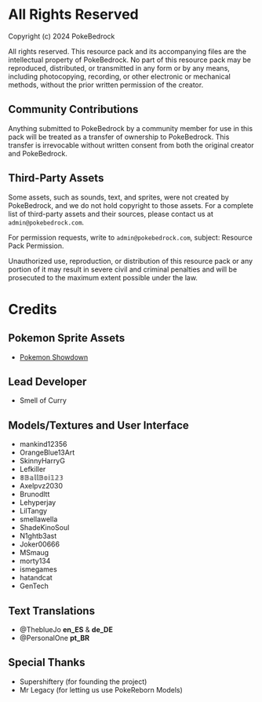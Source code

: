 # All Rights Reserved

Copyright (c) 2024 PokeBedrock

All rights reserved. This resource pack and its accompanying files are the intellectual property of PokeBedrock. No part of this resource pack may be reproduced, distributed, or transmitted in any form or by any means, including photocopying, recording, or other electronic or mechanical methods, without the prior written permission of the creator.

## Community Contributions

Anything submitted to PokeBedrock by a community member for use in this pack will be treated as a transfer of ownership to PokeBedrock. This transfer is irrevocable without written consent from both the original creator and PokeBedrock.

## Third-Party Assets

Some assets, such as sounds, text, and sprites, were not created by PokeBedrock, and we do not hold copyright to those assets. For a complete list of third-party assets and their sources, please contact us at `admin@pokebedrock.com`.

For permission requests, write to `admin@pokebedrock.com`, subject: Resource Pack Permission.

Unauthorized use, reproduction, or distribution of this resource pack or any portion of it may result in severe civil and criminal penalties and will be prosecuted to the maximum extent possible under the law.

# Credits

## Pokemon Sprite Assets

- [Pokemon Showdown](https://play.pokemonshowdown.com/sprites/pokemonicons-sheet.png)

## Lead Developer

- Smell of Curry

## Models/Textures and User Interface

- mankind12356
- OrangeBlue13Art
- SkinnyHarryG
- Lefkiller
- 𝟠𝔹𝕒𝕝𝕝𝔹𝕠𝕚𝟙𝟚𝟛
- Axelpvz2030
- Brunodltt
- Lehyperjay
- LilTangy
- smellawella
- ShadeKinoSoul
- N1ghtb3ast
- Joker00666
- MSmaug
- morty134
- ismegames
- hatandcat
- GenTech

## Text Translations

- @TheblueJo **en_ES** & **de_DE**
- @PersonalOne **pt_BR**

## Special Thanks

- Supershiftery (for founding the project)
- Mr Legacy (for letting us use PokeReborn Models)
